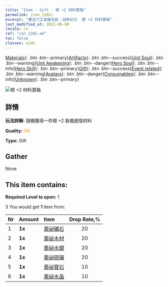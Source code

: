 ```yaml
---
title: "Item - Gift - 橙 +2 材料寶箱"
permalink: /con_1265/
excerpt: "魔法门之英雄无敌：战争纪元  橙 +2 材料寶箱"
last_modified_at: 2021-06-08
locale: cn
ref: "con_1265.md"
toc: false
classes: wide
---
```

 [Materials](/ItemsCN/){: .btn .btn--primary}[Artifacts](/ItemsCN/Artifacts/){: .btn .btn--success}[Unit Soul](/ItemsCN/UnitSoul/){: .btn .btn--warning}[Unit Awakening](/ItemsCN/UnitAwakening/){: .btn .btn--danger}[Hero Soul](/ItemsCN/HeroSoul/){: .btn .btn--info}[Hero Skill](/ItemsCN/HeroSkill/){: .btn .btn--primary}[Gift](/ItemsCN/Gift/){: .btn .btn--success}[Event related](/ItemsCN/Events/){: .btn .btn--warning}[Avatars](/ItemsCN/Avatars/){: .btn .btn--danger}[Consumables](/ItemsCN/Consumables/){: .btn .btn--info}[Unknown](/ItemsCN/Unknown/){: .btn .btn--primary}

 ![橙 +2 材料寶箱](/images/t/i_304002.png)

## 詳情
 **玩法詳解:** 隨機獲得一件橙 +2 裝備進階材料

 **Quality:** <span style="color: #FF8C00">OK</span>

 **Type:** Gift

## Gather

  None

## This item contains:

 **Required Level to open:** 1

 3 You would get **1** item  from:

  | Nr | Amount |     Item    | Drop Rate,% |
  |:---|:-------|:------------|:---------:|
  | 1 |  **1x** | [奧祕礦石](/cn/Items/mat_75/) | 20 | 
  | 2 |  **1x** | [奧祕木材](/cn/Items/mat_76/) | 20 | 
  | 3 |  **1x** | [奧祕水銀](/cn/Items/mat_77/) | 20 | 
  | 4 |  **1x** | [奧祕硫磺](/cn/Items/mat_78/) | 20 | 
  | 5 |  **1x** | [奧祕寶石](/cn/Items/mat_79/) | 10 | 
  | 6 |  **1x** | [奧祕水晶](/cn/Items/mat_80/) | 10 | 
